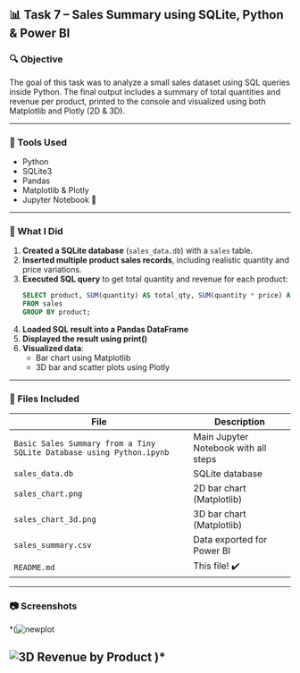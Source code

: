 ## 📊 Task 7 – Sales Summary using SQLite, Python & Power BI

### 🔍 Objective

The goal of this task was to analyze a small sales dataset using SQL queries inside Python. The final output includes a summary of total quantities and revenue per product, printed to the console and visualized using both Matplotlib and Plotly (2D & 3D). 

---

### 💠 Tools Used

- Python 
- SQLite3 
- Pandas 
- Matplotlib & Plotly 
- Jupyter Notebook 📓

---

### 🧠 What I Did

1. **Created a SQLite database** (`sales_data.db`) with a `sales` table.
2. **Inserted multiple product sales records**, including realistic quantity and price variations.
3. **Executed SQL query** to get total quantity and revenue for each product:
   ```sql
   SELECT product, SUM(quantity) AS total_qty, SUM(quantity * price) AS revenue
   FROM sales
   GROUP BY product;
   ```
4. **Loaded SQL result into a Pandas DataFrame**
5. **Displayed the result using print()**
6. **Visualized data**:
   - Bar chart using Matplotlib
   - 3D bar and scatter plots using Plotly


---

### 📁 Files Included

| File | Description |
|------|-------------|
| `Basic Sales Summary from a Tiny SQLite Database using Python.ipynb` | Main Jupyter Notebook with all steps |
| `sales_data.db` | SQLite database |
| `sales_chart.png` | 2D bar chart (Matplotlib) |
| `sales_chart_3d.png` | 3D bar chart (Matplotlib) |
| `sales_summary.csv` | Data exported for Power BI |
| `README.md` | This file! ✔️

---

### 📷 Screenshots

*(![newplot](https://github.com/user-attachments/assets/adb76e2e-aeb1-4136-ba5f-84f402f55ad6)

![3D Revenue by Product](https://github.com/user-attachments/assets/7ced47c3-f671-42de-8f33-e98ebdb15203)
)*
---
